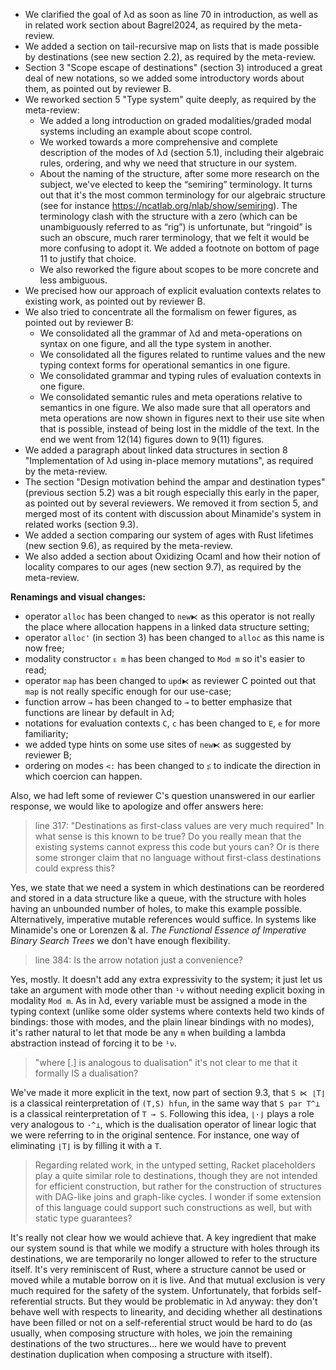 - We clarified the goal of λd as soon as line 70 in introduction, as well as in related work section about Bagrel2024, as required by the meta-review.
- We added a section on tail-recursive map on lists that is made possible by destinations (see new section 2.2), as required by the meta-review.
- Section 3 "Scope escape of destinations" (section 3) introduced a great deal of new notations, so we added some introductory words about them, as pointed out by reviewer B.
- We reworked section 5 "Type system" quite deeply, as required by the meta-review:
  + We added a long introduction on graded modalities/graded modal systems including an example about scope control.
  + We worked towards a more comprehensive and complete description of the modes of λd (section 5.1), including their algebraic rules, ordering, and why we need that structure in our system.
  + About the naming of the structure, after some more research on the subject, we've elected to keep the “semiring” terminology. It turns out that it's the most common terminology for our algebraic structure (see for instance https://ncatlab.org/nlab/show/semiring). The terminology clash with the structure with a zero (which can be unambiguously referred to as “rig”) is unfortunate, but “ringoid” is such an obscure, much rarer terminology, that we felt it would be more confusing to adopt it. We added a footnote on bottom of page 11 to justify that choice.
  + We also reworked the figure about scopes to be more concrete and less ambiguous.
- We precised how our approach of explicit evaluation contexts relates to existing work, as pointed out by reviewer B.
- We also tried to concentrate all the formalism on fewer figures, as pointed out by reviewer B:
  + We consolidated all the grammar of λd and meta-operations on syntax on one figure, and all the type system in another.
  + We consolidated all the figures related to runtime values and the new typing context forms for operational semantics in one figure.
  + We consolidated grammar and typing rules of evaluation contexts in one figure.
  + We consolidated semantic rules and meta operations relative to semantics in one figure.
  We also made sure that all operators and meta operations are now shown in figures next to their use site when that is possible, instead of being lost in the middle of the text. In the end we went from 12(14) figures down to 9(11) figures.
- We added a paragraph about linked data structures in section 8 "Implementation of λd using in-place memory mutations", as required by the meta-review.
- The section "Design motivation behind the ampar and destination types" (previous section 5.2) was a bit rough especially this early in the paper, as pointed out by several reviewers. We removed it from section 5, and merged most of its content with discussion about Minamide's system in related works (section 9.3).
- We added a section comparing our system of ages with Rust lifetimes (new section 9.6), as required by the meta-review.
- We also added a section about Oxidizing Ocaml and how their notion of locality compares to our ages (new section 9.7), as required by the meta-review.

**Renamings and visual changes:**

- operator `alloc` has been changed to `new⧔` as this operator is not really the place where allocation happens in a linked data structure setting;
- operator `alloc'` (in section 3) has been changed to `alloc` as this name is now free;
- modality constructor `ᴇ m` has been changed to `Mod m` so it's easier to read;
- operator `map` has been changed to `upd⧔` as reviewer C pointed out that `map` is not really specific enough for our use-case;
- function arrow `→` has been changed to `⊸` to better emphasize that functions are linear by default in λd;
- notations for evaluation contexts `C`, `c` has been changed to `E`, `e` for more familiarity;
- we added type hints on some use sites of `new⧔` as suggested by reviewer B;
- ordering on modes `<:` has been changed to `⥶` to indicate the direction in which coercion can happen.

Also, we had left some of reviewer C's question unanswered in our earlier response, we would like to apologize and offer answers here:

> line 317: "Destinations as first-class values are very much required" In what sense is this known to be true? Do you really mean that the existing systems cannot express this code but yours can? Or is there some stronger claim that no language without first-class destinations could express this?

Yes, we state that we need a system in which destinations can be reordered and stored in a data structure like a queue, with the structure with holes having an unbounded number of holes, to make this example possible. Alternatively, imperative mutable references would suffice. In systems like Minamide's one or Lorenzen & al. _The Functional Essence of Imperative Binary Search Trees_ we don't have enough flexibility.

> line 384: Is the arrow notation just a convenience?

Yes, mostly. It doesn't add any extra expressivity to the system; it just let us take an argument with mode other than `¹ν` without needing explicit boxing in modality `Mod m`. As in λd, every variable must be assigned a mode in the typing context (unlike some older systems where contexts held two kinds of bindings: those with modes, and the plain linear bindings with no modes), it's rather natural to let that mode be any `m` when building a lambda abstraction instead of forcing it to be `¹ν`.

> "where [.] is analogous to dualisation" it's not clear to me that it formally IS a dualisation?

We've made it more explicit in the text, now part of section 9.3, that `S ⋉ ⌊T⌋` is a classical reinterpretation of `(T,S) hfun`, in the same way that `S par T^⟂` is a classical reinterpretation of `T ⊸ S`. Following this idea, `⌊·⌋` plays a role very analogous to `·^⟂`, which is the dualisation operator of linear logic that we were referring to in the original sentence. For instance, one way of eliminating `⌊T⌋` is by filling it with a `T`.

> Regarding related work, in the untyped setting, Racket placeholders play a quite similar role to destinations, though they are not intended for efficient construction, but rather for the construction of structures with DAG-like joins and graph-like cycles. I wonder if some extension of this language could support such constructions as well, but with static type guarantees?

It's really not clear how we would achieve that. A key ingredient that make our system sound is that while we modify a structure with holes through its destinations, we are temporarily no longer allowed to refer to the structure itself. It's very reminiscent of Rust, where a structure cannot be used or moved while a mutable borrow on it is live. And that mutual exclusion is very much required for the safety of the system. Unfortunately, that forbids self-referential structs. But they would be problematic in λd anyway: they don't behave well with respects to linearity, and deciding whether all destinations have been filled or not on a self-referential struct would be hard to do (as usually, when composing structure with holes, we join the remaining destinations of the two structures... here we would have to prevent destination duplication when composing a structure with itself).